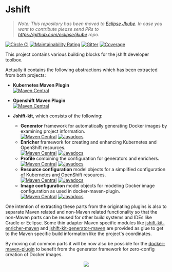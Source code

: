 # Jshift

> *Note: This repository has been moved to [Eclipse Jkube](https://github.com/eclipse/jkube). In case you want to contribute please send PRs to https://github.com/eclipse/jkube repo*.

[![Circle CI](https://circleci.com/gh/jshiftio/jshift/tree/master.svg?style=shield)](https://circleci.com/gh/jshiftio/jshift-kit/tree/master)
[![Maintainability Rating](https://sonarcloud.io/api/project_badges/measure?project=jshiftio_jshift&metric=sqale_rating)](https://sonarcloud.io/dashboard?id=jshiftio_jshift)
[![Gitter](https://badges.gitter.im/jshift-community/community.svg)](https://gitter.im/jshift-community/community?utm_source=badge&utm_medium=badge&utm_campaign=pr-badge)
[![Coverage](https://sonarcloud.io/api/project_badges/measure?project=jshiftio_jshift&metric=coverage)](https://sonarcloud.io/dashboard?id=jshiftio_jshift)

This project contains various building blocks for the jshift developer toolbox.

Actually it contains the following abstractions which has been extracted from both projects:

* **Kubernetes Maven Plugin** <br/>
[![Maven Central](https://img.shields.io/maven-central/v/io.jshift/k8s-maven-plugin.svg?label=Maven%20Central)](https://search.maven.org/search?q=g:%22io.jshift%22%20AND%20a:%22k8s-maven-plugin%22)

* **Openshift Maven Plugin** <br/> 
[![Maven Central](https://img.shields.io/maven-central/v/io.jshift/oc-maven-plugin.svg?label=Maven%20Central)](https://search.maven.org/search?q=g:%22io.jshift%22%20AND%20a:%22oc-maven-plugin%22)

* **Jshift-kit**, which consists of the following:

  * **Generator** framework for automatically generating Docker images by examining project information.<br />
  [![Maven Central](https://img.shields.io/maven-central/v/io.jshift/jshift-maven-generator-api.svg?label=Maven%20Central)](https://search.maven.org/search?q=g:%22io.jshift%22%20AND%20a:%22jshift-maven-generator-api%22) [![Javadocs](http://www.javadoc.io/badge/io.jshift/jshift-maven-generator-api.svg?color=blue)](http://www.javadoc.io/doc/io.jshift/jshift-maven-generator-api)
  * **Enricher** framework for creating and enhancing Kubernetes and OpenShift resources.<br />
  [![Maven Central](https://img.shields.io/maven-central/v/io.jshift/jshift-maven-enricher-api.svg?label=Maven%20Central)](https://search.maven.org/search?q=g:%22io.jshift%22%20AND%20a:%22jshift-maven-enricher-api%22) [![Javadocs](http://www.javadoc.io/badge/io.jshift/jshift-maven-enricher-api.svg?color=blue)](http://www.javadoc.io/doc/io.jshift/jshift-maven-enricher-api)
  * **Profile** combining the configuration for generators and enrichers.<br />
  [![Maven Central](https://img.shields.io/maven-central/v/io.jshift/jshift-maven-profiles.svg?label=Maven%20Central)](https://search.maven.org/search?q=g:%22io.jshift%22%20AND%20a:%22jshift-maven-profiles%22) [![Javadocs](http://www.javadoc.io/badge/io.jshift/jshift-maven-profiles.svg?color=blue)](http://www.javadoc.io/doc/io.jshift/jshift-maven-profiles)
  * **Resource configuration** model objects for a simplified configuration of Kubernetes and OpenShift resources.<br />
  [![Maven Central](https://img.shields.io/maven-central/v/io.jshift/jshift-kit-config-resource.svg?label=Maven%20Central)](https://search.maven.org/search?q=g:%22io.jshift%22%20AND%20a:%22jshift-kit-config-resource%22) [![Javadocs](http://www.javadoc.io/badge/io.jshift/jshift-kit-config-resource.svg?color=blue)](http://www.javadoc.io/doc/io.jshift/jshift-kit-config-resource)
  * **Image configuration** model objects for modeling Docker image configuration as used in docker-maven-plugin.<br />
  [![Maven Central](https://img.shields.io/maven-central/v/io.jshift/jshift-kit-config-image.svg?label=Maven%20Central)](https://search.maven.org/search?q=g:%22io.jshift%22%20AND%20a:%22jshift-kit-config-image%22) [![Javadocs](http://www.javadoc.io/badge/io.jshift/jshift-kit-config-image.svg?color=blue)](http://www.javadoc.io/doc/io.jshift/jshift-kit-config-image)

One intention of extracting these parts from the originating plugins is also to separate Maven related and non-Maven related functionality so that the non-Maven parts can be reused for other build systems and IDEs like Gradle or Eclipse. Some thin adapter Maven specific modules like [jshift-kit-enricher-maven](enricher/maven/pom.xml)  and [jshift-kit-generator-maven](generator/maven/pom.xml) are provided as glue to get to the Maven specific build information like the project's coordinates.


By moving out common parts it will be now also be possible for the [docker-maven-plugin](https://github.com/fabric8io/docker-maven-plugin) to benefit from the generator framework for zero-config creation of Docker images.


<div style="text-align:center"><img src ="https://i.imgur.com/1IBIDgB.jpg" /></div>

